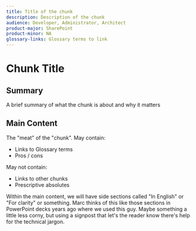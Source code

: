 ```yaml
---
title: Title of the chunk
description: Description of the chunk
audience: Developer, Administrator, Architect
product-major: SharePoint
product-minor: NA
glossary-links: Glossary terms to link
---
```


# Chunk Title
 
## Summary
A brief summary of what the chunk is about and why it matters
 
## Main Content
 
The "meat" of the "chunk".
May contain:
* Links to Glossary terms
* Pros / cons
 
May not contain:
* Links to other chunks
* Prescriptive absolutes
 
Within the main content, we will have side sections called "In English" or "For clarity" or something. Marc thinks of this like those sections in PowerPoint decks years ago where we used this guy. Maybe something a little less corny, but using a signpost that let's the reader know there's help for the technical jargon.
